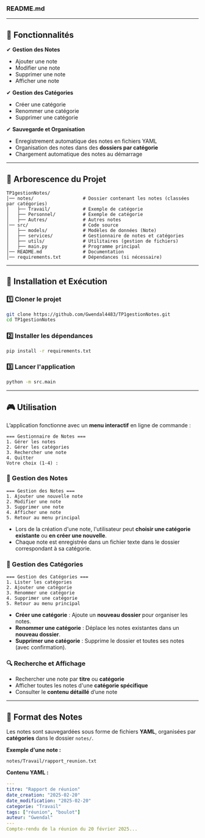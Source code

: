 ### **README.md**

---

## 📌 Fonctionnalités

✔ **Gestion des Notes**  
- Ajouter une note  
- Modifier une note  
- Supprimer une note  
- Afficher une note  

✔ **Gestion des Catégories**  
- Créer une catégorie  
- Renommer une catégorie  
- Supprimer une catégorie  


✔ **Sauvegarde et Organisation**  
- Enregistrement automatique des notes en fichiers YAML  
- Organisation des notes dans des **dossiers par catégorie**  
- Chargement automatique des notes au démarrage  

---

## 📂 Arborescence du Projet
```
TP1gestionNotes/
│── notes/                  # Dossier contenant les notes (classées par catégories)
│   ├── Travail/            # Exemple de catégorie
│   ├── Personnel/          # Exemple de catégorie
│   ├── Autres/             # Autres notes
│── src/                    # Code source
│   ├── models/             # Modèles de données (Note)
│   ├── services/           # Gestionnaire de notes et catégories
│   ├── utils/              # Utilitaires (gestion de fichiers)
│   ├── main.py             # Programme principal
│── README.md               # Documentation
│── requirements.txt        # Dépendances (si nécessaire)
```

---

## 🚀 Installation et Exécution

### 1️⃣ Cloner le projet  
```bash
git clone https://github.com/Gwendal4483/TP1gestionNotes.git
cd TP1gestionNotes
```

### 2️⃣ Installer les dépendances  
```bash
pip install -r requirements.txt
```

### 3️⃣ Lancer l'application  
```bash
python -m src.main
```

---

## 🎮 Utilisation

L’application fonctionne avec un **menu interactif** en ligne de commande :

```
=== Gestionnaire de Notes ===
1. Gérer les notes
2. Gérer les catégories
3. Rechercher une note
4. Quitter
Votre choix (1-4) :
```

### 📌 Gestion des Notes  
```
=== Gestion des Notes ===
1. Ajouter une nouvelle note
2. Modifier une note
3. Supprimer une note
4. Afficher une note
5. Retour au menu principal
```
- Lors de la création d'une note, l'utilisateur peut **choisir une catégorie existante** ou **en créer une nouvelle**.  
- Chaque note est enregistrée dans un fichier texte dans le dossier correspondant à sa catégorie.  

### 📂 Gestion des Catégories  
```
=== Gestion des Catégories ===
1. Lister les catégories
2. Ajouter une catégorie
3. Renommer une catégorie
4. Supprimer une catégorie
5. Retour au menu principal
```
- **Créer une catégorie** : Ajoute un **nouveau dossier** pour organiser les notes.  
- **Renommer une catégorie** : Déplace les notes existantes dans un **nouveau dossier**.  
- **Supprimer une catégorie** : Supprime le dossier et toutes ses notes (avec confirmation).  

### 🔍 Recherche et Affichage  
- Rechercher une note par **titre** ou **catégorie**  
- Afficher toutes les notes d'une **catégorie spécifique**  
- Consulter le **contenu détaillé** d’une note  

---

## 📄 Format des Notes

Les notes sont sauvegardées sous forme de fichiers **YAML**, organisées par **catégories** dans le dossier `notes/`.  

**Exemple d'une note :**  
```
notes/Travail/rapport_reunion.txt
```

**Contenu YAML :**  
```yaml
---
titre: "Rapport de réunion"
date_creation: "2025-02-20"
date_modification: "2025-02-20"
categorie: "Travail"
tags: ["réunion", "boulot"]
auteur: "Gwendal"
---
Compte-rendu de la réunion du 20 février 2025...
```
